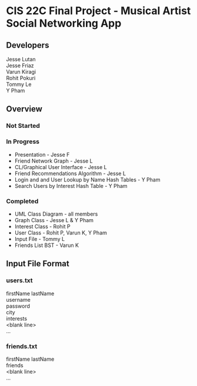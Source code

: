 # CIS 22C Final Project - Musical Artist Social Networking App

## Developers

Jesse Lutan  
Jesse Friaz  
Varun Kiragi  
Rohit Pokuri  
Tommy Le  
Y Pham  

## Overview

### Not Started

### In Progress
- Presentation - Jesse F
- Friend Network Graph - Jesse L
- CL/Graphical User Interface - Jesse L
- Friend Recommendations Algorithm - Jesse L
- Login and and User Lookup by Name Hash Tables - Y Pham
- Search Users by Interest Hash Table - Y Pham

### Completed
- UML Class Diagram - all members
- Graph Class - Jesse L & Y Pham
- Interest Class - Rohit P
- User Class - Rohit P, Varun K, Y Pham
- Input File - Tommy L
- Friends List BST - Varun K

## Input File Format

### users.txt
firstName lastName  
username  
password  
city  
interests  
\<blank line\>  
...  

### friends.txt
firstName lastName  
friends  
\<blank line\>  
...  
